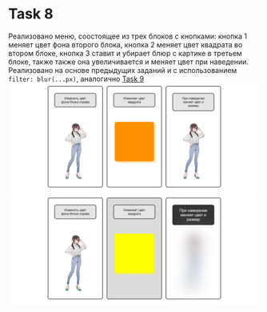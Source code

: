 # Task 8
Реализовано меню, соостоящее из трех блоков с кнопками: кнопка 1 меняет цвет фона второго блока, кнопка 2 меняет цвет квадрата во втором блоке, кнопка 3 ставит и убирает блюр с картике в третьем блоке, также также она увеличивается и меняет цвет при наведении. Реализовано на основе предыдущих заданий и с использованием ```filter: blur(...px)```, аналогично [Task 9]()
![screen1](pictures/screen1.png)
![screen2](pictures/screen2.png)